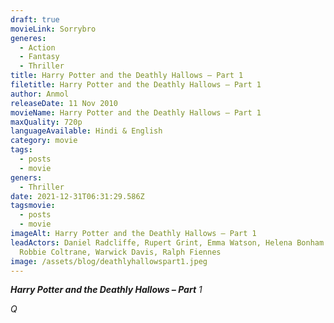 ```yaml
---
draft: true
movieLink: Sorrybro
generes:
  - Action
  - Fantasy
  - Thriller
title: Harry Potter and the Deathly Hallows – Part 1
filetitle: Harry Potter and the Deathly Hallows – Part 1
author: Anmol
releaseDate: 11 Nov 2010
movieName: Harry Potter and the Deathly Hallows – Part 1
maxQuality: 720p
languageAvailable: Hindi & English
category: movie
tags:
  - posts
  - movie
geners:
  - Thriller
date: 2021-12-31T06:31:29.586Z
tagsmovie:
  - posts
  - movie
imageAlt: Harry Potter and the Deathly Hallows – Part 1
leadActors: Daniel Radcliffe, Rupert Grint, Emma Watson, Helena Bonham Carter,
  Robbie Coltrane, Warwick Davis, Ralph Fiennes
image: /assets/blog/deathlyhallowspart1.jpeg
---
```

***Harry Potter and the Deathly Hallows – Part** 1*



*Q*